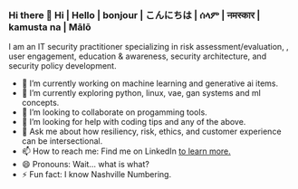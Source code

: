 ### Hi there 👋 Hi | Hello | bonjour | こんにちは | ሰላም | नमस्कार | kamusta na | Mālō
I am an IT security practitioner specializing in risk assessment/evaluation, , user engagement, education & awareness, security architecture, and security policy development.


- 🔭 I’m currently working on machine learning and generative ai items.
- 🌱 I’m currently exploring python, linux, vae, gan systems and ml concepts.
- 👯 I’m looking to collaborate on progamming tools.
- 🤔 I’m looking for help with coding tips and any of the above.
- 💬 Ask me about how resiliency, risk, ethics, and customer experience can be intersectional.
- 📫 How to reach me: Find me on LinkedIn <a href="https://www.linkedin.com/in/charhunte">to learn more.</a>
- 😄 Pronouns: Wait... what is what?
- ⚡ Fun fact: I know Nashville Numbering.

